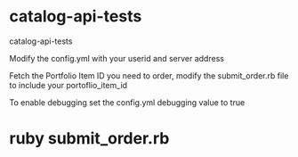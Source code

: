 # catalog-api-tests
catalog-api-tests

Modify the config.yml with your userid and server address

Fetch the Portfolio Item ID you need to order, modify the submit_order.rb file to include your portoflio_item_id

To enable debugging set the config.yml debugging value to true

# ruby submit_order.rb
